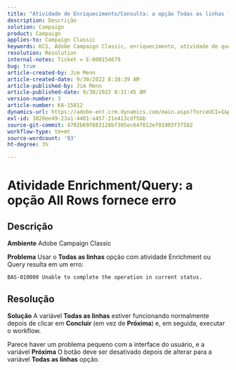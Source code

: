 ```yaml
---
title: "Atividade de Enriquecimento/Consulta: a opção Todas as linhas fornece erro"
description: Descrição
solution: Campaign
product: Campaign
applies-to: Campaign Classic
keywords: KCS, Adobe Campaign Classic, enriquecimento, atividade de query, opção Todas as linhas, erro
resolution: Resolution
internal-notes: Ticket = E-000154679
bug: true
article-created-by: Jim Menn
article-created-date: 9/30/2022 8:18:39 AM
article-published-by: Jim Menn
article-published-date: 9/30/2022 8:31:45 AM
version-number: 3
article-number: KA-15812
dynamics-url: https://adobe-ent.crm.dynamics.com/main.aspx?forceUCI=1&pagetype=entityrecord&etn=knowledgearticle&id=85aa3c7c-9840-ed11-9db1-0022480866ad
exl-id: 3820ee49-23a1-4401-a457-21e413cdf5bb
source-git-commit: 4702b69f883128bf305ec64f012ef01903f3f582
workflow-type: tm+mt
source-wordcount: '93'
ht-degree: 3%

---
```


# Atividade Enrichment/Query: a opção All Rows fornece erro

## Descrição


<b>Ambiente</b>
Adobe Campaign Classic

<b>Problema</b>
Usar o <b>Todas as linhas</b> opção com atividade Enrichment ou Query resulta em um erro:


```
BAS-010000 Unable to complete the operation in current status.
```



## Resolução


<b>Solução</b>
A variável <b>Todas as linhas</b> estiver funcionando normalmente depois de clicar em <b>Concluir</b> (em vez de <b>Próxima</b>) e, em seguida, executar o workflow.

Parece haver um problema pequeno com a interface do usuário, e a variável <b>Próxima</b> O botão deve ser desativado depois de alterar para a variável <b>Todas as linhas</b> opção.
